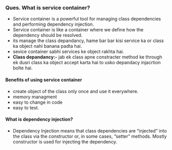 ### Ques. What is service container?
* Service container is a powerful tool for managing class dependencies and performing dependency injection.
* Service container is like a container where we define how the dependency should be resolved.
* its manage the class depandancy, hame bar bar kisi service ka or class ka object nahi banana padta hai.
* sevice container sabhi services ke object rakhta hai.
* **Class depandancy:-** jab ek class apne constracter method ke through ek dusri class ka object accept karta hai to usko depandacy injacrtion bolte hai.


#### Benefits of using service container
* create object of the class only once and use it everywhere.
* memory managment
* easy to change in code
* easy to test.

#### What is dependency injection?
* Dependency Injection means that class dependencies are “injected” into the class via the constructor or, in some cases, “setter” methods. Mostly constructor is used for injecting the dependency.

